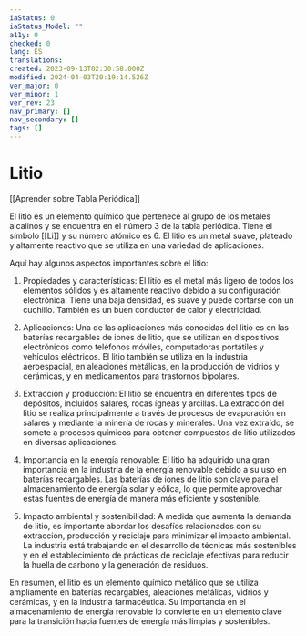 ```yaml
---
iaStatus: 0
iaStatus_Model: ""
a11y: 0
checked: 0
lang: ES
translations: 
created: 2023-09-13T02:30:58.000Z
modified: 2024-04-03T20:19:14.526Z
ver_major: 0
ver_minor: 1
ver_rev: 23
nav_primary: []
nav_secondary: []
tags: []
---
```

# Litio

[[Aprender sobre Tabla Periódica]]

El litio es un elemento químico que pertenece al grupo de los metales alcalinos y se encuentra en el número 3 de la tabla periódica. Tiene el símbolo [[Li]] y su número atómico es 6. El litio es un metal suave, plateado y altamente reactivo que se utiliza en una variedad de aplicaciones.

Aquí hay algunos aspectos importantes sobre el litio:

1. Propiedades y características: El litio es el metal más ligero de todos los elementos sólidos y es altamente reactivo debido a su configuración electrónica. Tiene una baja densidad, es suave y puede cortarse con un cuchillo. También es un buen conductor de calor y electricidad.
    
2. Aplicaciones: Una de las aplicaciones más conocidas del litio es en las baterías recargables de iones de litio, que se utilizan en dispositivos electrónicos como teléfonos móviles, computadoras portátiles y vehículos eléctricos. El litio también se utiliza en la industria aeroespacial, en aleaciones metálicas, en la producción de vidrios y cerámicas, y en medicamentos para trastornos bipolares.
    
3. Extracción y producción: El litio se encuentra en diferentes tipos de depósitos, incluidos salares, rocas ígneas y arcillas. La extracción del litio se realiza principalmente a través de procesos de evaporación en salares y mediante la minería de rocas y minerales. Una vez extraído, se somete a procesos químicos para obtener compuestos de litio utilizados en diversas aplicaciones.
    
4. Importancia en la energía renovable: El litio ha adquirido una gran importancia en la industria de la energía renovable debido a su uso en baterías recargables. Las baterías de iones de litio son clave para el almacenamiento de energía solar y eólica, lo que permite aprovechar estas fuentes de energía de manera más eficiente y sostenible.
    
5. Impacto ambiental y sostenibilidad: A medida que aumenta la demanda de litio, es importante abordar los desafíos relacionados con su extracción, producción y reciclaje para minimizar el impacto ambiental. La industria está trabajando en el desarrollo de técnicas más sostenibles y en el establecimiento de prácticas de reciclaje efectivas para reducir la huella de carbono y la generación de residuos.
    

En resumen, el litio es un elemento químico metálico que se utiliza ampliamente en baterías recargables, aleaciones metálicas, vidrios y cerámicas, y en la industria farmacéutica. Su importancia en el almacenamiento de energía renovable lo convierte en un elemento clave para la transición hacia fuentes de energía más limpias y sostenibles.